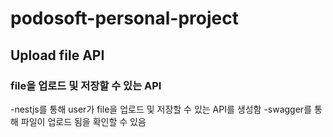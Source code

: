 # podosoft-personal-project

## Upload file API
### file을 업로드 및 저장할 수 있는 API

-nestjs를 통해 user가 file을 업로드 및 저장할 수 있는 API를 생성함
-swagger를 통해 파일이 업로드 됨을 확인할 수 있음
